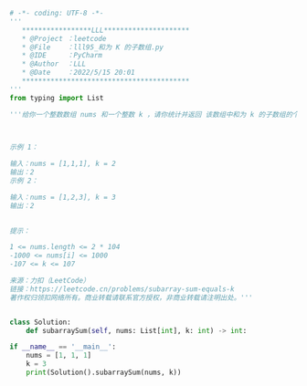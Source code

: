 
<BlogInfo id="1322" title="98.和为 K 的子数组" author="白日梦想猿" pv=0 read_times=0 pre_cost_time="0分43秒" category="leetcode" tag_list="['leetcode']" create_time="2022.05.15 20:01:23" update_time="2022.05.15 21:36:12" />

```python
# -*- coding: UTF-8 -*-
'''
   *****************LLL*********************
   * @Project ：leetcode                       
   * @File    ：lll95_和为 K 的子数组.py                  
   * @IDE     ：PyCharm             
   * @Author  ：LLL                         
   * @Date    ：2022/5/15 20:01             
   *****************************************
'''
from typing import List

'''给你一个整数数组 nums 和一个整数 k ，请你统计并返回 该数组中和为 k 的子数组的个数 。

 

示例 1：

输入：nums = [1,1,1], k = 2
输出：2
示例 2：

输入：nums = [1,2,3], k = 3
输出：2
 

提示：

1 <= nums.length <= 2 * 104
-1000 <= nums[i] <= 1000
-107 <= k <= 107

来源：力扣（LeetCode）
链接：https://leetcode.cn/problems/subarray-sum-equals-k
著作权归领扣网络所有。商业转载请联系官方授权，非商业转载请注明出处。'''


class Solution:
    def subarraySum(self, nums: List[int], k: int) -> int:

if __name__ == '__main__':
    nums = [1, 1, 1]
    k = 3
    print(Solution().subarraySum(nums, k))

```
